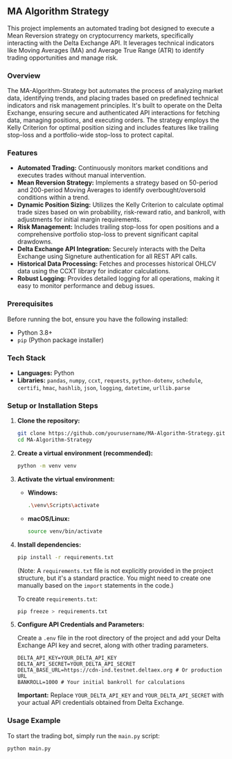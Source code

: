 ## MA Algorithm Strategy

This project implements an automated trading bot designed to execute a Mean Reversion strategy on cryptocurrency markets, specifically interacting with the Delta Exchange API. It leverages technical indicators like Moving Averages (MA) and Average True Range (ATR) to identify trading opportunities and manage risk.

### Overview

The MA-Algorithm-Strategy bot automates the process of analyzing market data, identifying trends, and placing trades based on predefined technical indicators and risk management principles. It's built to operate on the Delta Exchange, ensuring secure and authenticated API interactions for fetching data, managing positions, and executing orders. The strategy employs the Kelly Criterion for optimal position sizing and includes features like trailing stop-loss and a portfolio-wide stop-loss to protect capital.

### Features

*   **Automated Trading:** Continuously monitors market conditions and executes trades without manual intervention.
*   **Mean Reversion Strategy:** Implements a strategy based on 50-period and 200-period Moving Averages to identify overbought/oversold conditions within a trend.
*   **Dynamic Position Sizing:** Utilizes the Kelly Criterion to calculate optimal trade sizes based on win probability, risk-reward ratio, and bankroll, with adjustments for initial margin requirements.
*   **Risk Management:** Includes trailing stop-loss for open positions and a comprehensive portfolio stop-loss to prevent significant capital drawdowns.
*   **Delta Exchange API Integration:** Securely interacts with the Delta Exchange using Signeture authentication for all REST API calls.
*   **Historical Data Processing:** Fetches and processes historical OHLCV data using the CCXT library for indicator calculations.
*   **Robust Logging:** Provides detailed logging for all operations, making it easy to monitor performance and debug issues.

### Prerequisites

Before running the bot, ensure you have the following installed:

*   Python 3.8+
*   `pip` (Python package installer)

### Tech Stack

*   **Languages:** Python
*   **Libraries:** `pandas`, `numpy`, `ccxt`, `requests`, `python-dotenv`, `schedule`, `certifi`, `hmac`, `hashlib`, `json`, `logging`, `datetime`, `urllib.parse`

### Setup or Installation Steps

1.  **Clone the repository:**

    ```bash
    git clone https://github.com/yourusername/MA-Algorithm-Strategy.git
    cd MA-Algorithm-Strategy
    ```

2.  **Create a virtual environment (recommended):**

    ```bash
    python -m venv venv
    ```

3.  **Activate the virtual environment:**

    *   **Windows:**
        ```bash
        .\venv\Scripts\activate
        ```
    *   **macOS/Linux:**
        ```bash
        source venv/bin/activate
        ```

4.  **Install dependencies:**

    ```bash
    pip install -r requirements.txt
    ```

    (Note: A `requirements.txt` file is not explicitly provided in the project structure, but it's a standard practice. You might need to create one manually based on the `import` statements in the code.)

    To create `requirements.txt`:
    ```bash
    pip freeze > requirements.txt
    ```

5.  **Configure API Credentials and Parameters:**

    Create a `.env` file in the root directory of the project and add your Delta Exchange API key and secret, along with other trading parameters.

    ```dotenv
    DELTA_API_KEY=YOUR_DELTA_API_KEY
    DELTA_API_SECRET=YOUR_DELTA_API_SECRET
    DELTA_BASE_URL=https://cdn-ind.testnet.deltaex.org # Or production URL
    BANKROLL=1000 # Your initial bankroll for calculations
    ```

    **Important:** Replace `YOUR_DELTA_API_KEY` and `YOUR_DELTA_API_SECRET` with your actual API credentials obtained from Delta Exchange.

### Usage Example

To start the trading bot, simply run the `main.py` script:

```bash
python main.py
```
